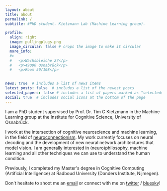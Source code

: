```yaml
---
layout: about
title: about
permalink: /
subtitle: #PhD student. Kietzmann Lab (Machine Learning group). 

profile:
  align: right
  image: pullingplugs.png
  image_circular: false # crops the image to make it circular
  more_info: 
  #>
  #   <p>Wachsbleiche 27</p>
  #   <p>49090 Osnabrück</p>
  #   <p>Room 50/108</p>
    

news: true  # includes a list of news items
latest_posts: false  # includes a list of the newest posts
selected_papers: false # includes a list of papers marked as "selected={true}"
social: true  # includes social icons at the bottom of the page
---
```



I am a PhD student supervised by Prof. Dr. Tim C Kietzmann in the Machine Learning group at the Institute for Cognitive Science, University of Osnabrück. 

I work at the intersection of cognitive neuroscience and machine learning, in the field of [neuroconnectionism](https://www.nature.com/articles/s41583-023-00705-w). My work currently focuses on neural decoding and the development of new neural network architectures that model vision. I am generally interested in (neuro)philosophy, machine learning and all other techniques we can use to understand the human condition. 

  Previously, I completed my Master's degree in Cognitive Computing (Artificial Intelligence) at Radboud University (Donders Institute, Nijmegen). 

  Don't hesitate to shoot me an [email](mailto:vbosch@uos.de) or connect with me on [twitter](https://twitter.com/__init_self) / [bluesky](https://bsky.app/profile/initself.bsky.social)!
